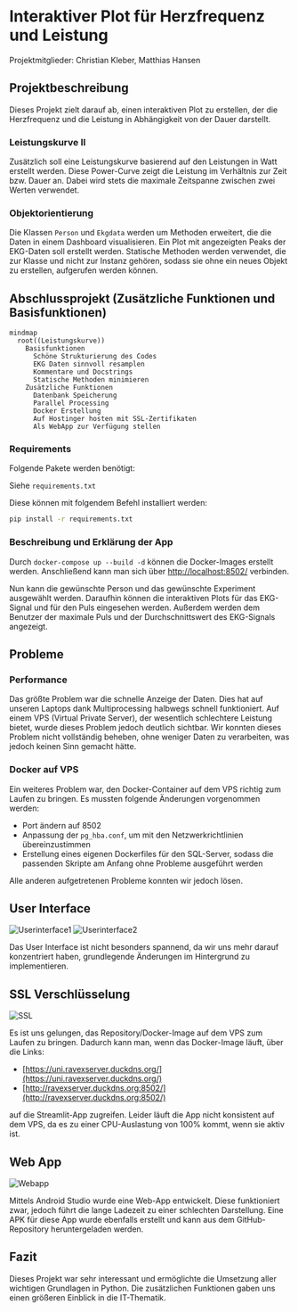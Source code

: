 
# Interaktiver Plot für Herzfrequenz und Leistung

Projektmitglieder: Christian Kleber, Matthias Hansen

## Projektbeschreibung

Dieses Projekt zielt darauf ab, einen interaktiven Plot zu erstellen, der die Herzfrequenz und die Leistung in Abhängigkeit von der Dauer darstellt. 

### Leistungskurve II

Zusätzlich soll eine Leistungskurve basierend auf den Leistungen in Watt erstellt werden. Diese Power-Curve zeigt die Leistung im Verhältnis zur Zeit bzw. Dauer an. Dabei wird stets die maximale Zeitspanne zwischen zwei Werten verwendet.

### Objektorientierung

Die Klassen `Person` und `Ekgdata` werden um Methoden erweitert, die die Daten in einem Dashboard visualisieren. Ein Plot mit angezeigten Peaks der EKG-Daten soll erstellt werden. Statische Methoden werden verwendet, die zur Klasse und nicht zur Instanz gehören, sodass sie ohne ein neues Objekt zu erstellen, aufgerufen werden können.

## Abschlussprojekt (Zusätzliche Funktionen und Basisfunktionen)

```mermaid
mindmap
  root((Leistungskurve))
    Basisfunktionen
      Schöne Strukturierung des Codes
      EKG Daten sinnvoll resamplen
      Kommentare und Docstrings
      Statische Methoden minimieren
    Zusätzliche Funktionen
      Datenbank Speicherung
      Parallel Processing
      Docker Erstellung
      Auf Hostinger hosten mit SSL-Zertifikaten
      Als WebApp zur Verfügung stellen
```

### Requirements

Folgende Pakete werden benötigt:

Siehe `requirements.txt`

Diese können mit folgendem Befehl installiert werden:

```bash
pip install -r requirements.txt
```

### Beschreibung und Erklärung der App

Durch `docker-compose up --build -d` können die Docker-Images erstellt werden. Anschließend kann man sich über [http://localhost:8502/](http://localhost:8502/) verbinden.

Nun kann die gewünschte Person und das gewünschte Experiment ausgewählt werden. Daraufhin können die interaktiven Plots für das EKG-Signal und für den Puls eingesehen werden. Außerdem werden dem Benutzer der maximale Puls und der Durchschnittswert des EKG-Signals angezeigt.

## Probleme

### Performance

Das größte Problem war die schnelle Anzeige der Daten. Dies hat auf unseren Laptops dank Multiprocessing halbwegs schnell funktioniert. Auf einem VPS (Virtual Private Server), der wesentlich schlechtere Leistung bietet, wurde dieses Problem jedoch deutlich sichtbar. Wir konnten dieses Problem nicht vollständig beheben, ohne weniger Daten zu verarbeiten, was jedoch keinen Sinn gemacht hätte.

### Docker auf VPS

Ein weiteres Problem war, den Docker-Container auf dem VPS richtig zum Laufen zu bringen. Es mussten folgende Änderungen vorgenommen werden:

- Port ändern auf 8502
- Anpassung der `pg_hba.conf`, um mit den Netzwerkrichtlinien übereinzustimmen
- Erstellung eines eigenen Dockerfiles für den SQL-Server, sodass die passenden Skripte am Anfang ohne Probleme ausgeführt werden

Alle anderen aufgetretenen Probleme konnten wir jedoch lösen.

## User Interface

![Userinterface1](data/ergebnisse/UI_1.png)
![Userinterface2](data/ergebnisse/UI_2.png)

Das User Interface ist nicht besonders spannend, da wir uns mehr darauf konzentriert haben, grundlegende Änderungen im Hintergrund zu implementieren.

## SSL Verschlüsselung

![SSL](data/ergebnisse/SSL.png)

Es ist uns gelungen, das Repository/Docker-Image auf dem VPS zum Laufen zu bringen. Dadurch kann man, wenn das Docker-Image läuft, über die Links:

- [https://uni.ravexserver.duckdns.org/](https://uni.ravexserver.duckdns.org/)
- [http://ravexserver.duckdns.org:8502/](http://ravexserver.duckdns.org:8502/)

auf die Streamlit-App zugreifen. Leider läuft die App nicht konsistent auf dem VPS, da es zu einer CPU-Auslastung von 100% kommt, wenn sie aktiv ist.

## Web App

![Webapp](data/ergebnisse/android_studio.png)

Mittels Android Studio wurde eine Web-App entwickelt. Diese funktioniert zwar, jedoch führt die lange Ladezeit zu einer schlechten Darstellung. Eine APK für diese App wurde ebenfalls erstellt und kann aus dem GitHub-Repository heruntergeladen werden.

## Fazit

Dieses Projekt war sehr interessant und ermöglichte die Umsetzung aller wichtigen Grundlagen in Python. Die zusätzlichen Funktionen gaben uns einen größeren Einblick in die IT-Thematik.